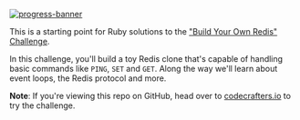 [![progress-banner](https://backend.codecrafters.io/progress/redis/d7ae7d30-9ccd-49af-a04f-cc9f8462d6a0)](https://app.codecrafters.io/users/natanounatan?r=2qF)

This is a starting point for Ruby solutions to the
["Build Your Own Redis" Challenge](https://codecrafters.io/challenges/redis).

In this challenge, you'll build a toy Redis clone that's capable of handling
basic commands like `PING`, `SET` and `GET`. Along the way we'll learn about
event loops, the Redis protocol and more.

**Note**: If you're viewing this repo on GitHub, head over to
[codecrafters.io](https://codecrafters.io) to try the challenge.